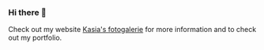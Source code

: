 ### Hi there 👋

Check out my website [Kasia's fotogalerie](https://kasiasfotogalerie.nl/ "Kasia's fotogalerie") for more information and to check out my portfolio.
